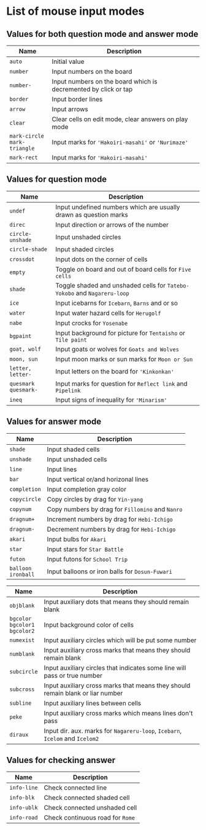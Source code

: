 # List of mouse input modes

## Values for both question mode and answer mode

|Name|Description|
|---|---|
|`auto`|Initial value|
|`number`|Input numbers on the board|
|`number-`|Input numbers on the board which is decremented by click or tap|
|`border`|Input border lines|
|`arrow`|Input arrows|
|`clear`|Clear cells on edit mode, clear answers on play mode|
|`mark-circle`<br>`mark-triangle`|Input marks for `'Hakoiri-masahi'` or `'Nurimaze'`|
|`mark-rect`|Input marks for `'Hakoiri-masahi'`|

## Values for question mode

|Name|Description|
|---|---|
|`undef`|Input undefined numbers which are usually drawn as question marks|
|`direc`|Input direction or arrows of the number|
|`circle-unshade`|Input unshaded circles|
|`circle-shade`|Input shaded circles|
|`crossdot`|Input dots on the corner of cells|
|`empty`|Toggle on board and out of board cells for `Five cells`|
|`shade`|Toggle shaded and unshaded cells for `Tatebo-Yokobo` and `Nagareru-loop`|
|`ice`|Input icebarns for `Icebarn`, `Barns` and or so|
|`water`|Input water hazard cells for `Herugolf`|
|`nabe`|Input crocks for `Yosenabe`|
|`bgpaint`|Input background for picture for `Tentaisho` or `Tile paint`|
|`goat, wolf`|Input goats or wolves for `Goats and Wolves`|
|`moon, sun`|Input moon marks or sun marks for `Moon or Sun`|
|`letter, letter-`|Input letters on the board for `'Kinkonkan'`|
|`quesmark`<br>`quesmark-`|Input marks for question for `Reflect link` and `Pipelink`|
|`ineq`|Input signs of inequality for `'Minarism'`|

## Values for answer mode

|Name|Description|
|---|---|
|`shade`|Input shaded cells|
|`unshade`|Input unshaded cells|
|`line`|Input lines|
|`bar`|Input vertical or/and horizonal lines|
|`completion`|Input completion gray color|
|`copycircle`|Copy circles by drag for `Yin-yang`|
|`copynum`|Copy numbers by drag for `Fillomino` and `Nanro`|
|`dragnum+`|Increment numbers by drag for `Hebi-Ichigo`|
|`dragnum-`|Decrement numbers by drag for `Hebi-Ichigo`|
|`akari`|Input bulbs for `Akari`|
|`star`|Input stars for `Star Battle`|
|`futon`|Input futons for `School Trip`|
|`balloon`<br>`ironball`|Input balloons or iron balls for `Dosun-Fuwari`|

|Name|Description|
|---|---|
|`objblank`|Input auxiliary dots that means they should remain blank|
|`bgcolor`<br>`bgcolor1`<br>`bgcolor2`|Input background color of cells|
|`numexist`|Input auxiliary circles which will be put some number|
|`numblank`|Input auxiliary cross marks that means they should remain blank|
|`subcircle`|Input auxiliary circles that indicates some line will pass or true number|
|`subcross`|Input auxiliary cross marks that means they should remain blank or liar number|
|`subline`|Input auxiliary lines between cells|
|`peke`|Input auxiliary cross marks which means lines don't pass|
|`diraux`|Input dir. aux. marks for `Nagareru-loop`, `Icebarn`, `Icelom` and `Icelom2`|

## Values for checking answer

|Name|Description|
|---|---|
|`info-line`|Check connected line|
|`info-blk`|Check connected shaded cell|
|`info-ublk`|Check connected unshaded cell|
|`info-road`|Check continuous road for `Rome`|
